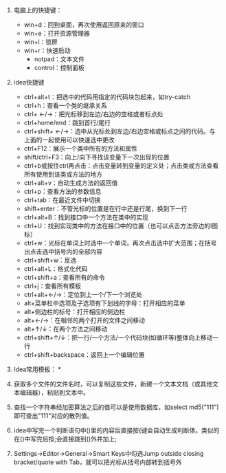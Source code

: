 1. 电脑上的快捷键：
    * win+d：回到桌面，再次使用返回原来的窗口
    * win+e：打开资源管理器
    * win+l：锁屏
    * win+r：快速启动
        * notpad：文本文件
        * control：控制面板

2. idea快捷键
    * ctrl+alt+t：把选中的代码用指定的代码块包起来，如try-catch
    * ctrl+h：查看一个类的继承关系
    * ctrl+ ←/→：把光标移到左边/右边的空格或者标点处
    * ctrl+home/end：跳到首行/尾行
    * ctrl+shift+ ←/→：选中从光标处到左边/右边空格或标点之间的代码。与上面的一起使用可以快速选中更改
    * ctrl+F12：展示一个类中所有的方法和属性
    * shift/ctrl+F3：向上/向下寻找该变量下一次出现的位置
    * ctrl+b或按住ctrl再点击：点击变量转到变量的定义处；点击类或方法查看所有使用到该类或方法的地方
    * ctrl+alt+v：自动生成方法的返回值
    * ctrl+p：查看方法的参数信息
    * ctrl+tab：在最近文件中切换
    * shift+enter：不管光标的位置是在行中还是行尾，换到下一行
    * ctrl+alt+B：找到接口中一个方法在类中的实现
    * ctrl+U：找到实现类中的方法在接口中的位置（也可以点击方法旁边的I图标）
    * ctrl+w：光标在单词上时选中一个单词，再次点击选中扩大范围；在括号出点击选中括号内的全部内容
    * ctrl+shift+w：反选
    * ctrl+alt+L：格式化代码
    * ctrl+shift+a：查看所有的命令
    * ctrl+j：查看所有模板
    * ctrl+alt+←/→：定位到上一个/下一个浏览处
    * alt+菜单栏中选项及子选项有下划线的字母：打开相应的菜单
    * alt+侧边栏的标号：打开相应的侧边栏
    * alt+←/→：在相邻的两个打开的文件之间移动
    * alt+↑/↓：在两个方法之间移动
    * ctrl+shift+↑/↓：把一行/一个方法/一个代码块(如循环等)整体向上移动一行
    * ctrl+shift+backspace：返回上一个编辑位置

3. Idea常用模板：
    * 

3. 获取多个文件的文件名时，可以复制这些文件，新建一个文本文档（或其他文本编辑器），粘贴到文本中。

4. 查找一个字符串经加密算法之后的值可以是使用数据库，如select md5("111")即可查出"111"对应的散列值。

5. idea中写完一个判断语句中()里的内容后直接按{键会自动生成判断体。类似的在()中写完后按;会直接跳到()外并加上;

6. Settings->Editor->General->Smart Keys中勾选Jump outside closing bracket/quote with Tab，就可以把光标从括号内部转到括号外